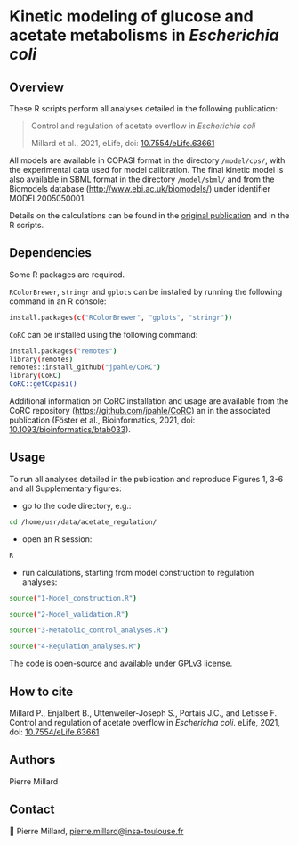 # Kinetic modeling of glucose and acetate metabolisms in *Escherichia coli*

## Overview

These R scripts perform all analyses detailed in the following publication:

> Control and regulation of acetate overflow in *Escherichia coli*
> 
> Millard et al., 2021, eLife, doi: [10.7554/eLife.63661](https://doi.org/10.7554/eLife.63661)

All models are available in COPASI format in the directory `/model/cps/`, with the experimental data used for model calibration. The final kinetic model is also available in SBML format in the 
directory `/model/sbml/` and from the Biomodels database (http://www.ebi.ac.uk/biomodels/) under identifier MODEL2005050001.

Details on the calculations can be found in the [original publication](https://doi.org/10.7554/eLife.63661) and in the R scripts.

## Dependencies

Some R packages are required.

`RColorBrewer`, `stringr` and `gplots` can be installed
by running the following command in an R console:

```bash
install.packages(c("RColorBrewer", "gplots", "stringr"))
```

`CoRC` can be installed
using the following command:

```bash
install.packages("remotes")
library(remotes)
remotes::install_github("jpahle/CoRC")
library(CoRC)
CoRC::getCopasi()
```

Additional information on CoRC installation and usage are available from the CoRC repository (https://github.com/jpahle/CoRC) an in the associated publication (Föster et al., Bioinformatics, 2021, doi: [10.1093/bioinformatics/btab033](https://doi.org/10.1093/bioinformatics/btab033)).

## Usage

To run all analyses detailed in the publication and reproduce Figures 1, 3-6 and all Supplementary figures:

- go to the code directory, e.g.:

```bash
cd /home/usr/data/acetate_regulation/
```

- open an R session:

```bash
R
```

- run calculations, starting from model construction to regulation analyses:

```bash
source("1-Model_construction.R")
```

```bash
source("2-Model_validation.R")
```

```bash
source("3-Metabolic_control_analyses.R")
```

```bash
source("4-Regulation_analyses.R")
```

The code is open-source and available under GPLv3 license.

## How to cite
Millard P., Enjalbert B., Uttenweiler-Joseph S., Portais J.C., and Letisse F. Control and regulation of acetate overflow in *Escherichia coli*. eLife, 2021, doi: [10.7554/eLife.63661](https://doi.org/10.7554/eLife.63661)

## Authors
Pierre Millard

## Contact
:email: Pierre Millard, pierre.millard@insa-toulouse.fr
